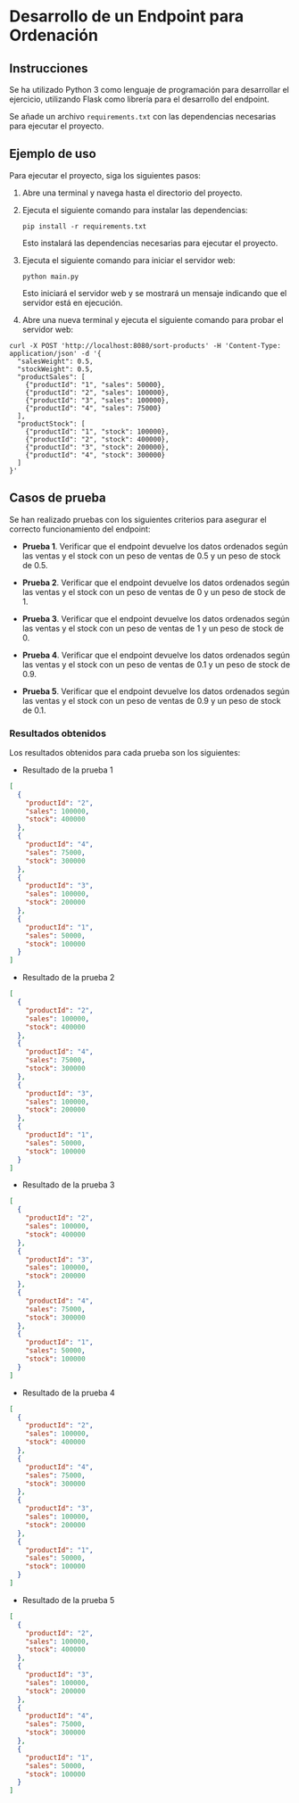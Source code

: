 # Desarrollo de un Endpoint para Ordenación

## Instrucciones

Se ha utilizado Python 3 como lenguaje de programación para desarrollar el ejercicio, utilizando Flask como librería para el desarrollo del endpoint.

Se añade un archivo `requirements.txt` con las dependencias necesarias para ejecutar el proyecto.

## Ejemplo de uso

Para ejecutar el proyecto, siga los siguientes pasos:

1. Abre una terminal y navega hasta el directorio del proyecto.
2. Ejecuta el siguiente comando para instalar las dependencias:
   ```
   pip install -r requirements.txt
   ```
   Esto instalará las dependencias necesarias para ejecutar el proyecto.
3. Ejecuta el siguiente comando para iniciar el servidor web:

   ```
   python main.py
   ```

   Esto iniciará el servidor web y se mostrará un mensaje indicando que el servidor está en ejecución.

4. Abre una nueva terminal y ejecuta el siguiente comando para probar el servidor web:

```
curl -X POST 'http://localhost:8080/sort-products' -H 'Content-Type: application/json' -d '{
  "salesWeight": 0.5,
  "stockWeight": 0.5,
  "productSales": [
    {"productId": "1", "sales": 50000},
    {"productId": "2", "sales": 100000},
    {"productId": "3", "sales": 100000},
    {"productId": "4", "sales": 75000}
  ],
  "productStock": [
    {"productId": "1", "stock": 100000},
    {"productId": "2", "stock": 400000},
    {"productId": "3", "stock": 200000},
    {"productId": "4", "stock": 300000}
  ]
}'
```

## Casos de prueba

Se han realizado pruebas con los siguientes criterios para asegurar el correcto funcionamiento del endpoint:

- **Prueba 1**. Verificar que el endpoint devuelve los datos ordenados según las ventas y el stock con un peso de ventas de 0.5 y un peso de stock de 0.5.

- **Prueba 2**. Verificar que el endpoint devuelve los datos ordenados según las ventas y el stock con un peso de ventas de 0 y un peso de stock de 1.

- **Prueba 3**. Verificar que el endpoint devuelve los datos ordenados según las ventas y el stock con un peso de ventas de 1 y un peso de stock de 0.

- **Prueba 4**. Verificar que el endpoint devuelve los datos ordenados según las ventas y el stock con un peso de ventas de 0.1 y un peso de stock de 0.9.

- **Prueba 5**. Verificar que el endpoint devuelve los datos ordenados según las ventas y el stock con un peso de ventas de 0.9 y un peso de stock de 0.1.

### Resultados obtenidos

Los resultados obtenidos para cada prueba son los siguientes:

- Resultado de la prueba 1

```json
[
  {
    "productId": "2",
    "sales": 100000,
    "stock": 400000
  },
  {
    "productId": "4",
    "sales": 75000,
    "stock": 300000
  },
  {
    "productId": "3",
    "sales": 100000,
    "stock": 200000
  },
  {
    "productId": "1",
    "sales": 50000,
    "stock": 100000
  }
]
```

- Resultado de la prueba 2

```json
[
  {
    "productId": "2",
    "sales": 100000,
    "stock": 400000
  },
  {
    "productId": "4",
    "sales": 75000,
    "stock": 300000
  },
  {
    "productId": "3",
    "sales": 100000,
    "stock": 200000
  },
  {
    "productId": "1",
    "sales": 50000,
    "stock": 100000
  }
]
```

- Resultado de la prueba 3

```json
[
  {
    "productId": "2",
    "sales": 100000,
    "stock": 400000
  },
  {
    "productId": "3",
    "sales": 100000,
    "stock": 200000
  },
  {
    "productId": "4",
    "sales": 75000,
    "stock": 300000
  },
  {
    "productId": "1",
    "sales": 50000,
    "stock": 100000
  }
]
```

- Resultado de la prueba 4

```json
[
  {
    "productId": "2",
    "sales": 100000,
    "stock": 400000
  },
  {
    "productId": "4",
    "sales": 75000,
    "stock": 300000
  },
  {
    "productId": "3",
    "sales": 100000,
    "stock": 200000
  },
  {
    "productId": "1",
    "sales": 50000,
    "stock": 100000
  }
]
```

- Resultado de la prueba 5

```json
[
  {
    "productId": "2",
    "sales": 100000,
    "stock": 400000
  },
  {
    "productId": "3",
    "sales": 100000,
    "stock": 200000
  },
  {
    "productId": "4",
    "sales": 75000,
    "stock": 300000
  },
  {
    "productId": "1",
    "sales": 50000,
    "stock": 100000
  }
]
```
